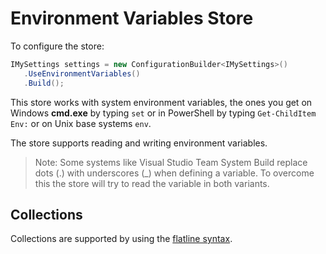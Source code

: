 # Environment Variables Store

To configure the store:

```csharp
IMySettings settings = new ConfigurationBuilder<IMySettings>()
   .UseEnvironmentVariables()
   .Build();
```

 This store works with system environment variables, the ones you get on Windows **cmd.exe** by typing `set` or in PowerShell by typing `Get-ChildItem Env:` or on Unix base systems `env`.

The store supports reading and writing environment variables.

> Note: Some systems like Visual Studio Team System Build replace dots (.) with underscores (_) when defining a variable. To overcome this the store will try to read the variable in both variants.

## Collections

Collections are supported by using the [flatline syntax](flatline.md).